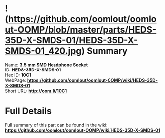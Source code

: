 
!(https://github.com/oomlout/oomlout-OOMP/blob/master/parts/HEDS-35D-X-SMDS-01/HEDS-35D-X-SMDS-01_420.jpg)
Summary
=================
  
Name: __3.5 mm SMD Headphone Socket__    
ID: __HEDS-35D-X-SMDS-01__   
Hex ID: __10C1__   
WebPage: __https://github.com/oomlout/oomlout-OOMP/wiki/HEDS-35D-X-SMDS-01__   
Short URL: __http://oom.lt/10C1__   

Full Details
==========================
Full summary of this part can be found in the wiki:   
__https://github.com/oomlout/oomlout-OOMP/wiki/HEDS-35D-X-SMDS-01__    


